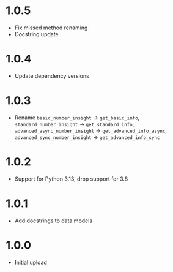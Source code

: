 # 1.0.5
- Fix missed method renaming
- Docstring update

# 1.0.4
- Update dependency versions

# 1.0.3
- Rename `basic_number_insight` -> `get_basic_info`, `standard_number_insight` -> `get_standard_info`, `advanced_async_number_insight` -> `get_advanced_info_async`, `advanced_sync_number_insight` -> `get_advanced_info_sync`

# 1.0.2
- Support for Python 3.13, drop support for 3.8

# 1.0.1
- Add docstrings to data models

# 1.0.0
- Initial upload

